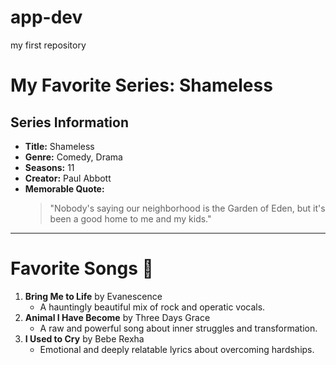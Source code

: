 # app-dev
my first repository

# My Favorite Series: **Shameless**

## Series Information
- **Title:** Shameless  
- **Genre:** Comedy, Drama  
- **Seasons:** 11  
- **Creator:** Paul Abbott  
- **Memorable Quote:**  
  > "Nobody's saying our neighborhood is the Garden of Eden, but it's been a good home to me and my kids."

---

# Favorite Songs 🎵
1. **Bring Me to Life** by Evanescence  
   - A hauntingly beautiful mix of rock and operatic vocals.  
2. **Animal I Have Become** by Three Days Grace  
   - A raw and powerful song about inner struggles and transformation.  
3. **I Used to Cry** by Bebe Rexha  
   - Emotional and deeply relatable lyrics about overcoming hardships.  



